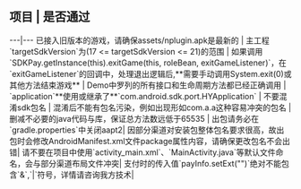 
<h2>项目 | 是否通过 </h2>
---|---
已接入旧版本的游戏，请确保assets/nplugin.apk是最新的 | 
主工程`targetSdkVersion`为(17 <= targetSdkVersion <= 21)的范围 | 
如果调用`SDKPay.getInstance(this).exitGame(this, roleBean, exitGameListener)`，在`exitGameListener`的回调中，处理退出逻辑后,**需要手动调用System.exit(0)或其他方法结束游戏** | 
Demo中罗列的所有接口和生命周期方法都已经正确调用 | 
`application`**使用或继承了**`com.android.sdk.port.HYApplication` |
不要混淆sdk包名 |
混淆后不能有包名污染，例如出现形如com.a.a这种容易冲突的包名 |
删减不必要的java代码与库，保证总方法数远低于65535 |
出包请务必在`gradle.properties`中关闭aapt2|
因部分渠道对安装包整体包名要求很高，故出包时会修改AndroidManifest.xml文件package属性内容，请确保更改包名不会出错|
请不要在项目中使用`activity_main.xml`、`MainActivity.java`等默认文件命名，会与部分渠道布局文件冲突|
支付时的传入值`payInfo.setExt("")`绝对不能包含`&`,`|`符号，详情请咨询我方技术|

